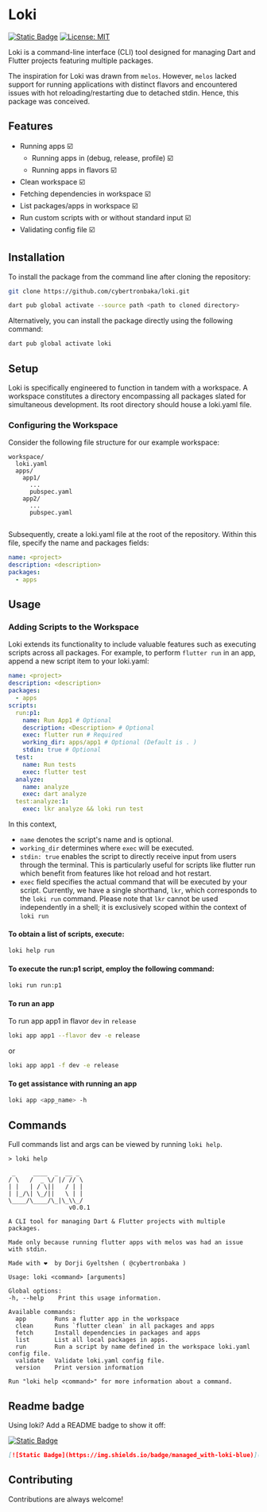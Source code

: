 # Loki

[![Static Badge](https://img.shields.io/badge/managed_with-loki-blue)](https://pub.dev/packages/loki) [![License: MIT](https://img.shields.io/badge/license-MIT-purple.svg)](https://opensource.org/licenses/MIT)

Loki is a command-line interface (CLI) tool designed for managing Dart and Flutter projects featuring multiple packages.

The inspiration for Loki was drawn from `melos`. However, `melos` lacked support for running applications with distinct flavors and encountered issues with hot reloading/restarting due to detached stdin. Hence, this package was conceived.

## Features

- Running apps ☑️
  - Running apps in (debug, release, profile) ☑️
  - Running apps in flavors ☑️
- Clean workspace ☑️
- Fetching dependencies in workspace ☑️
- List packages/apps in workspace ☑️
- Run custom scripts with or without standard input ☑️
- Validating config file ☑️

## Installation

To install the package from the command line after cloning the repository:

```sh
git clone https://github.com/cybertronbaka/loki.git
```
```sh
dart pub global activate --source path <path to cloned directory>
```
Alternatively, you can install the package directly using the following command:

```sh
dart pub global activate loki
```

## Setup

Loki is specifically engineered to function in tandem with a workspace. A workspace constitutes a directory encompassing all packages slated for simultaneous development. Its root directory should house a loki.yaml file.

### Configuring the Workspace

Consider the following file structure for our example workspace:

```
workspace/
  loki.yaml
  apps/
    app1/
      ...
      pubspec.yaml
    app2/
      ...
      pubspec.yaml
  
```

Subsequently, create a loki.yaml file at the root of the repository. Within this file, specify the name and packages fields:

```yaml
name: <project>
description: <description>
packages:
  - apps
```
## Usage
### Adding Scripts to the Workspace

Loki extends its functionality to include valuable features such as executing scripts across all packages. For example, to perform `flutter run` in an app, append a new script item to your loki.yaml:

```yaml
name: <project>
description: <description>
packages:
  - apps
scripts:
  run:p1:
    name: Run App1 # Optional
    description: <Description> # Optional
    exec: flutter run # Required
    working_dir: apps/app1 # Optional (Default is . )
    stdin: true # Optional
  test:
    name: Run tests
    exec: flutter test
  analyze:
    name: analyze
    exec: dart analyze
  test:analyze:1:
    exec: lkr analyze && loki run test
```

In this context,
- `name` denotes the script's name and is optional.
- `working_dir` determines where `exec` will be executed.
- `stdin: true` enables the script to directly receive input from users through the terminal. This is particularly useful for scripts like flutter run which benefit from features like hot reload and hot restart.
- `exec` field specifies the actual command that will be executed by your script. Currently, we have a single shorthand, `lkr`, which corresponds to the `loki run` command. Please note that `lkr` cannot be used independently in a shell; it is exclusively scoped within the context of `loki run`

#### To obtain a list of scripts, execute:

```sh
loki help run
```

#### To execute the run:p1 script, employ the following command:

```sh
loki run run:p1
```

#### To run an app

To run app app1 in flavor `dev` in `release`
```sh
loki app app1 --flavor dev -e release
```
or
```sh
loki app app1 -f dev -e release
```

#### To get assistance with running an app

```sh
loki app <app_name> -h
```
## Commands

Full commands list and args can be viewed by running `loki help`.

```shell
> loki help

 _     ____  _  __ _ 
/ \   /  _ \/ |/ // \
| |   | / \||   / | |
| |_/\| \_/||   \ | |
\____/\____/\_|\_\\_/
                 v0.0.1

A CLI tool for managing Dart & Flutter projects with multiple packages.

Made only because running flutter apps with melos was had an issue with stdin.

Made with ❤️  by Dorji Gyeltshen ( @cybertronbaka )

Usage: loki <command> [arguments]

Global options:
-h, --help    Print this usage information.

Available commands:
  app        Runs a flutter app in the workspace
  clean      Runs `flutter clean` in all packages and apps
  fetch      Install dependencies in packages and apps
  list       List all local packages in apps.
  run        Run a script by name defined in the workspace loki.yaml config file.
  validate   Validate loki.yaml config file.
  version    Print version information

Run "loki help <command>" for more information about a command.
```

## Readme badge
Using loki? Add a README badge to show it off:

[![Static Badge](https://img.shields.io/badge/managed_with-loki-blue)](https://pub.dev/packages/loki)

```markdown
[![Static Badge](https://img.shields.io/badge/managed_with-loki-blue)](https://pub.dev/packages/loki)
```

## Contributing

Contributions are always welcome!